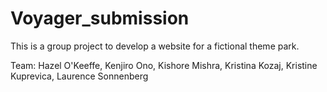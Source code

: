 # Voyager_submission
 
This is a group project to develop a website for a fictional theme park.

Team: Hazel O'Keeffe, Kenjiro Ono, Kishore Mishra, Kristina Kozaj, Kristine Kuprevica, Laurence Sonnenberg

